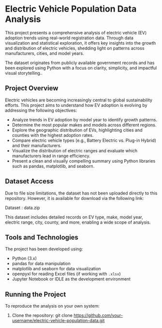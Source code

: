 # Electric Vehicle Population Data Analysis

This project presents a comprehensive analysis of electric vehicle (EV) adoption trends using real-world registration data. Through data visualization and statistical exploration, it offers key insights into the growth and distribution of electric vehicles, shedding light on patterns across manufacturers, cities, and model years.

The dataset originates from publicly available government records and has been explored using Python with a focus on clarity, simplicity, and impactful visual storytelling..

## Project Overview

Electric vehicles are becoming increasingly central to global sustainability efforts. This project aims to understand how EV adoption is evolving by addressing the following objectives:

- Analyze trends in EV adoption by model year to identify growth patterns.
- Determine the most popular makes and models across different regions.
- Explore the geographic distribution of EVs, highlighting cities and counties with the highest adoption rates.
- Compare electric vehicle types (e.g., Battery Electric vs. Plug-in Hybrid) and their manufacturers.
- Visualize the distribution of electric ranges and evaluate which manufacturers lead in range efficiency.
- Present a clean and visually compelling summary using Python libraries such as pandas, matplotlib, and seaborn.

## Dataset Access

Due to file size limitations, the dataset has not been uploaded directly to this repository. However, it is available for download via the following link:

Dataset : data.zip

This dataset includes detailed records on EV type, make, model year, electric range, city, county, and more, enabling a wide scope of analysis.

## Tools and Technologies

The project has been developed using:

- Python (3.x)
- pandas for data manipulation
- matplotlib and seaborn for data visualization
- openpyxl for reading Excel files (if working with `.xlsx`)
- Jupyter Notebook or IDLE as the development environment

## Running the Project

To reproduce the analysis on your own system:

1. Clone the repository:
   git clone https://github.com/your-username/electric-vehicle-population-data.git

